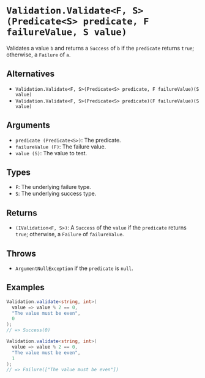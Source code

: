 # `Validation.Validate<F, S>(Predicate<S> predicate, F failureValue, S value)`

Validates a value `b` and returns a `Success` of `b` if the `predicate` returns `true`; otherwise, a `Failure` of `a`.

## Alternatives

* `Validation.Validate<F, S>(Predicate<S> predicate, F failureValue)(S value)`
* `Validation.Validate<F, S>(Predicate<S> predicate)(F failureValue)(S value)`

## Arguments

* `predicate (Predicate<S>)`: The predicate.
* `failureValue (F)`: The failure value.
* `value (S)`: The value to test.

## Types

* `F`: The underlying failure type.
* `S`: The underlying success type.

## Returns

* `(IValidation<F, S>)`: A `Success` of the `value` if the `predicate` returns `true`; otherwise, a `Failure` of `failureValue`.

## Throws

* `ArgumentNullException` if the `predicate` is `null`.

## Examples

```csharp
Validation.validate<string, int>(
  value => value % 2 == 0,
  "The value must be even",
  0
);
// => Success(0)

Validation.validate<string, int>(
  value => value % 2 == 0,
  "The value must be even",
  1
);
// => Failure(["The value must be even"])
```
